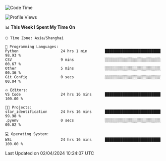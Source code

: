 <!--START_SECTION:waka-->
![Code Time](http://img.shields.io/badge/Code%20Time-1%2C595%20hrs%2018%20mins-blue)

![Profile Views](http://img.shields.io/badge/Profile%20Views-0-blue)

📊 **This Week I Spent My Time On** 

```text
🕑︎ Time Zone: Asia/Shanghai

💬 Programming Languages: 
Python                   24 hrs 1 min        █████████████████████████   98.93 % 
CSV                      9 mins              ░░░░░░░░░░░░░░░░░░░░░░░░░   00.67 % 
Other                    5 mins              ░░░░░░░░░░░░░░░░░░░░░░░░░   00.36 % 
Git Config               0 secs              ░░░░░░░░░░░░░░░░░░░░░░░░░   00.04 % 

🔥 Editors: 
VS Code                  24 hrs 16 mins      █████████████████████████   100.00 % 

🐱‍💻 Projects: 
star_identification      24 hrs 16 mins      █████████████████████████   99.98 % 
.pyenv                   0 secs              ░░░░░░░░░░░░░░░░░░░░░░░░░   00.02 % 

💻 Operating System: 
WSL                      24 hrs 16 mins      █████████████████████████   100.00 % 
```


 Last Updated on 02/04/2024 10:24:07 UTC
<!--END_SECTION:waka-->